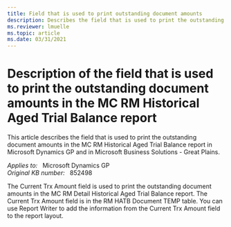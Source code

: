 ```yaml
---
title: Field that is used to print outstanding document amounts
description: Describes the field that is used to print the outstanding document amounts in the MC RM Detail Historical Aged Trial Balance report in Microsoft Dynamics GP.
ms.reviewer: lmuelle
ms.topic: article
ms.date: 03/31/2021
---
```

# Description of the field that is used to print the outstanding document amounts in the MC RM Historical Aged Trial Balance report

This article describes the field that is used to print the outstanding document amounts in the MC RM Historical Aged Trial Balance report in Microsoft Dynamics GP and in Microsoft Business Solutions - Great Plains.

_Applies to:_ &nbsp; Microsoft Dynamics GP  
_Original KB number:_ &nbsp; 852498

The Current Trx Amount field is used to print the outstanding document amounts in the MC RM Detail Historical Aged Trial Balance report. The Current Trx Amount field is in the RM HATB Document TEMP table. You can use Report Writer to add the information from the Current Trx Amount field to the report layout.
